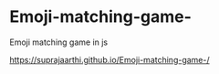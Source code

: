 # Emoji-matching-game-

Emoji matching game  in js 

https://suprajaarthi.github.io/Emoji-matching-game-/
